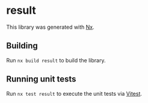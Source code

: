 # result

This library was generated with [Nx](https://nx.dev).

## Building

Run `nx build result` to build the library.

## Running unit tests

Run `nx test result` to execute the unit tests via [Vitest](https://vitest.dev/).
